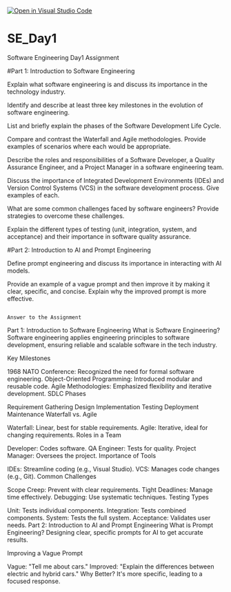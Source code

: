 [![Open in Visual Studio Code](https://classroom.github.com/assets/open-in-vscode-2e0aaae1b6195c2367325f4f02e2d04e9abb55f0b24a779b69b11b9e10269abc.svg)](https://classroom.github.com/online_ide?assignment_repo_id=15595329&assignment_repo_type=AssignmentRepo)
# SE_Day1
Software Engineering Day1 Assignment

#Part 1: Introduction to Software Engineering

Explain what software engineering is and discuss its importance in the technology industry.


Identify and describe at least three key milestones in the evolution of software engineering.


List and briefly explain the phases of the Software Development Life Cycle.


Compare and contrast the Waterfall and Agile methodologies. Provide examples of scenarios where each would be appropriate.


Describe the roles and responsibilities of a Software Developer, a Quality Assurance Engineer, and a Project Manager in a software engineering team.


Discuss the importance of Integrated Development Environments (IDEs) and Version Control Systems (VCS) in the software development process. Give examples of each.


What are some common challenges faced by software engineers? Provide strategies to overcome these challenges.


Explain the different types of testing (unit, integration, system, and acceptance) and their importance in software quality assurance.


#Part 2: Introduction to AI and Prompt Engineering


Define prompt engineering and discuss its importance in interacting with AI models.


Provide an example of a vague prompt and then improve it by making it clear, specific, and concise. Explain why the improved prompt is more effective.

                                                                               Answer to the Assignment

Part 1: Introduction to Software Engineering
What is Software Engineering?
Software engineering applies engineering principles to software development, ensuring reliable and scalable software in the tech industry.

Key Milestones

1968 NATO Conference: Recognized the need for formal software engineering.
Object-Oriented Programming: Introduced modular and reusable code.
Agile Methodologies: Emphasized flexibility and iterative development.
SDLC Phases

Requirement Gathering
Design
Implementation
Testing
Deployment
Maintenance
Waterfall vs. Agile

Waterfall: Linear, best for stable requirements.
Agile: Iterative, ideal for changing requirements.
Roles in a Team

Developer: Codes software.
QA Engineer: Tests for quality.
Project Manager: Oversees the project.
Importance of Tools

IDEs: Streamline coding (e.g., Visual Studio).
VCS: Manages code changes (e.g., Git).
Common Challenges

Scope Creep: Prevent with clear requirements.
Tight Deadlines: Manage time effectively.
Debugging: Use systematic techniques.
Testing Types

Unit: Tests individual components.
Integration: Tests combined components.
System: Tests the full system.
Acceptance: Validates user needs.
Part 2: Introduction to AI and Prompt Engineering
What is Prompt Engineering?
Designing clear, specific prompts for AI to get accurate results.

Improving a Vague Prompt

Vague: "Tell me about cars."
Improved: "Explain the differences between electric and hybrid cars."
Why Better?
It's more specific, leading to a focused response.










                                                                               
